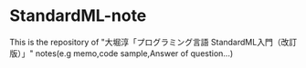 # StandardML-note
This is the repository of "大堀淳「プログラミング言語 StandardML入門（改訂版）」" notes(e.g memo,code sample,Answer of question...)
